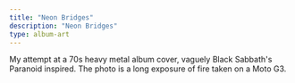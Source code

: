 ```yaml
---
title: "Neon Bridges"
description: "Neon Bridges"
type: album-art
---
```

My attempt at a 70s heavy metal album cover, vaguely Black Sabbath's Paranoid inspired. The photo is a long exposure of fire taken on a Moto G3.